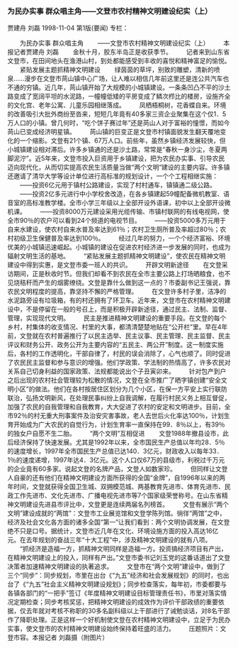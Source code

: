 ### 为民办实事  群众唱主角——文登市农村精神文明建设纪实（上）
贾建舟  刘磊
1998-11-04
第1版(要闻)
专栏：

　　为民办实事  群众唱主角
　　——文登市农村精神文明建设纪实（上）
　　本报记者贾建舟  刘磊
　　金秋十月，胶东半岛正是收获季节。
　　记者来到山东省文登市，在田间地头在渔港山村，到处都能感受到丰收的喜悦和精神富足的愉悦。
　　紧贴发展主题抓精神文明建设
　　绿茵茵的草坪，别致的雕塑，清新的喷泉……漫步在文登市苘山镇中心广场，让人难以相信几年前这里还是连公共汽车也不通的穷镇。近几年，苘山镇开始了大规模的小城镇建设。一条条凹凸不平的沙土路变成了宽阔平坦的水泥路，一幢幢低矮的平房变成了鳞次栉比的楼房，设施齐全的文化宫、老年公寓、儿童乐园相继落成。
　　凤栖梧桐树，花香蝶自来。环境的改善吸引大批外商纷至沓来，短短几年竟有40多家三资企业聚集在这个仅1．5万人口的小镇。曾几何时，“吃个饼子赛过年”还是苘山人对于富裕的憧憬，而如今苘山已变成经济明星镇。
　　苘山镇的巨变正是文登市村镇面貌发生翻天覆地变化的一个缩影。文登有21个镇、67万人口。前些年，虽然乡镇经济发展较快，但小城镇建设相对滞后。许多乡镇通的还是沙土路，常常是“春秋一身沙尘，冬夏两脚泥泞”。近5年来，文登市投入巨资用于乡镇建设，把为农民办实事、引导农民迈向现代化，从而切实提高农民生活质量当做“两个文明”建设的主要内容。许多镇还邀请了清华大学等设计单位进行高标准的规划设计，一个个工程相继实施：
　　——投资6亿元用于镇村公路建设，实现了村村通车，镇镇通二级公路。
　　——投资2亿多元进行中小学校舍改造，在各乡镇建起59幢配备微机教室、语音室的高标准教学楼。全市小学三年级以上全部开设外语课，初中以上全部开设微机课。
　　——投资8000万元建设采用光缆传输、市镇村联网的有线电视网，使全市90％的农户可以看到24个频道的电视节目。
　　——投资5000多万元用于自来水建设，使农村自来水普及率达到61％；农村卫生厕所普及率超过80％；农村初级卫生保健普及率达到100％。
　　经过几年的努力，一个个经济富裕、环境优美的小城镇迅速崛起。小城镇的建设在促进农村经济进一步发展的同时，也成为辐射文明生活的基地。
　　“紧贴发展主题抓精神文明建设”，使农民在精神文明建设中得到实惠，是文登市委一班人的共识。
　　开辟文明新途径
　　在文登采访期间，正是秋收时节。但我们却看不到农民在全市主要公路上打场晒粮食，也不见烧秸秆而产生的烟雾缭绕。文登是靠什么做到这一点的？市委副书记王强说，靠农民文明程度的提高，靠坚持不懈的严格管理。
　　在文登许多村子里，洁净的水泥路旁设有垃圾箱，有的村还拥有了环卫车。近年来，文登市在农村精神文明建设中，不是停留在一般的号召上，而是积极开辟新途径，通过民主、法制、监督、管理，实现现代文明。
　　民主是推进精神文明建设的重要手段。在文登的每个乡村，村集体的收支情况、村里的大事，都清清楚楚地贴在“公开栏”里。早在4年前，文登就在农村普遍推行了以民主选举、民主议事、民主管理、民主监督、民主评议和财务公开、政务公开为主要内容的“五民主、两公开”制度。这一制度实施后，各村的工作透明化，干部自律了，村民的误会消除了，心气也顺了。同时促进了农民民主监督和参与意识的增强。他们学政策、学法制的热情高了，许多农民对关系自己切身利益的国家政策、法规都能说出个子丑寅卯来。
　　针对包产到户之后出现的农村社会管理较为松散的情况，文登在全市推广了晒字镇创建“安全文明小区”的做法。他们在各村按居住区划分为几个小区，在保一方平安上实行联防联治，弘扬文明新风，在处理民事纠纷上自我调解，在履行村民义务上相互督促，加强了农民的自我管理和自我教育，大大促进了农村的安定和文明进步。目前，全市92％的村无重大刑事案件及治安灾害事故，老人去世后火化率达100％，计划生育开始成为广大农民的自觉行为，计划生育率一直保持在99．8％以上，有39％的独女户自愿不生二胎。
　　“两个文明”互相促进
　　文登1988年撤县设市，此后经济保持了快速发展。尤其是1992年以来，全市国民生产总值以年均28．5％的速度增长，1997年全市国民生产总值已达140．3亿元，财政收入以每年33．1％的速度递增，1997年达4．3亿元。这个人口仅67万的县级市，利税过千万元的企业竟有60多家。说起文登的名牌产品，文登人如数家珍。
　　但同样让文登人自豪的还有他们在精神文明建设方面所获得的全国“金牌”，自1996年以来的两年时间，文登就获得全国卫生城、双拥模范城、两基教育先进市、体育先进市、民政工作先进市、文化先进市、广播电视先进市等7个国家级荣誉称号。在山东省精神文明建设先进县市评比中，文登更是连续两届名列榜首。
　　文登有展示“两个文明”建设成就的“两馆”：文登市工业展览馆和文登学陈列馆。徜徉“两馆”之中，经济及社会文化各方面的诸多全国“第一”让我们看到：两个文明协调发展，在文登绝不只是口号。据统计，文登市近几年在文化、环境设施方面的投入高达16亿元。在去年规划的奋战三年“十大工程”中，涉及精神文明建设的就有八项。
　　“抓经济是造福一方，抓精神文明同样是造福一方。投资搞经济项目有产出，在精神文明建设上的投入，同样有产出。”文登市委书记刘玉党的这番话道出了文登决策者加速精神文明建设的执著追求。
　　文登市在“两个文明”建设中，做到了三个“同步”：同步规划，市里在出台《“九五”经济和社会发展规划》的同时，也出台了《“九五”社会主义精神文明建设规划》；同步检查落实，每年初，市委都要与各镇各部门的“一把手”签订《年度精神文明建设目标管理责任书》，市里对落实情况定期检查；同步考核奖惩，把精神文明建设的成效作为评价干部政绩的重要依据，仅去年就对考核不称职的30多名副科级以上干部进行了诫勉谈话，对8名干部作了降职处理。正是这样一个好机制使文登在农村精神文明建设中，立足于为民办实事，使文登市的农村精神文明建设始终保持着旺盛的活力。
　　压题照片：文登市容。本报记者  刘磊摄（附图片）
